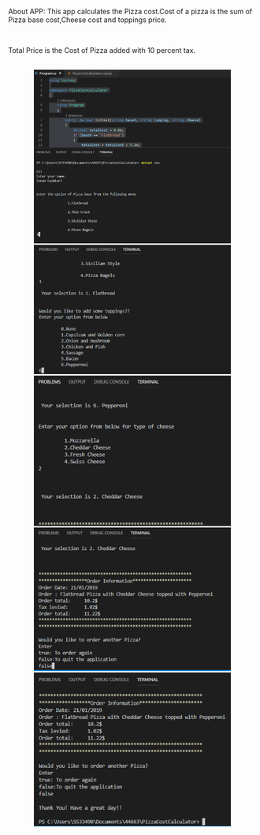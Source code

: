 
<p>About APP: This app calculates the Pizza cost.Cost of a pizza is the sum of Pizza base cost,Cheese cost and toppings price.<p>
<br>
<p>Total Price is the Cost of Pizza added with 10 percent tax.</p>
<br>
<div align="center">
    <img src="/screenshots/screen1.PNG" width="400px"</img> 
	<img src="/screenshots/screen2.PNG" width="400px"</img> 
	<img src="/screenshots/screen3.PNG" width="400px"</img> 
	<img src="/screenshots/screen4.PNG" width="400px"</img> 
	<img src="/screenshots/screen5.PNG" width="400px"</img> 
</div>